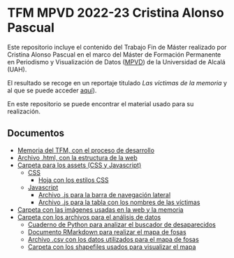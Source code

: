 # TFM MPVD 2022-23 Cristina Alonso Pascual

Este repositorio incluye el contenido del Trabajo Fin de Máster realizado por Cristina Alonso Pascual en el marco del Máster de Formación Permanente en Periodismo y Visualización de Datos ([MPVD](https://mpvd.es/)) de la Universidad de Alcalá (UAH).

El resultado se recoge en un reportaje titulado *Las víctimas de la memoria* y al que se puede acceder [aquí](https://mpvdes.github.io/2022-2023-tfm-crisalpas/)).

En este repositorio se puede encontrar el material usado para su realización.

## Documentos

- [Memoria del TFM, con el proceso de desarrollo](memoria.md)
- [Archivo .html, con la estructura de la web](index.html)
- [Carpeta para los assets (CSS y Javascript)](./assets/)
    - [CSS](./assets/css/)
        - [Hoja con los estilos CSS](./assets/css/style.css)
    - [Javascript](./assets/js/)
        - [Archivo .js para la barra de navegación lateral](./assets/js/sidebar.js)
        - [Archivo .js para la tabla con los nombres de las víctimas](./assets/js/desaparecidos_tab.js)
- [Carpeta con las imágenes usadas en la web y la memoria](./img/)
- [Carpeta con los archivos para el análisis de datos](./data/)
    - [Cuaderno de Python para analizar el buscador de desaparecidos](./data/analisis-datos-buscador.ipynb)
    - [Documento RMarkdown para realizar el mapa de fosas](./data/mapas-fosas.Rmd)
    - [Archivo .csv con los datos utilizados para el mapa de fosas](./data/mapa-fosas-ministerio.csv)
    - [Carpeta con los shapefiles usados para visualizar el mapa](./data/data/)
